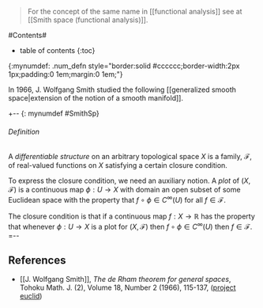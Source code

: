 > For the concept of the same name in [[functional analysis]] see at [[Smith space (functional analysis)]].

#Contents#
* table of contents
{:toc}

{:mynumdef: .num_defn style="border:solid #cccccc;border-width:2px 1px;padding:0 1em;margin:0 1em;"}

In 1966, J. Wolfgang Smith studied the following [[generalized smooth space|extension of the notion of a smooth manifold]].

+-- {: mynumdef #SmithSp}
###### Definition
A _differentiable structure_ on an arbitrary topological space $X$ is a family, $\mathcal{F}$, of real-valued functions on $X$ satisfying a certain closure condition.

To express the closure condition, we need an auxiliary notion.
A _plot_ of $(X, \mathcal{F})$ is a continuous map $\phi : U \to X$ with domain an open subset of some Euclidean space with the property that $f \circ \phi \in C^\infty(U)$ for all $f \in \mathcal{F}$.

The closure condition is that if a continuous map $f: X \to \mathbb{R}$ has the property that whenever $\phi: U \to X$ is a plot for $(X, \mathcal{F})$ then $f \circ \phi \in C^\infty(U)$ then $f \in \mathcal{F}$.
=--

## References ##
* [[J. Wolfgang Smith]], _The de Rham theorem for general spaces_, Tohoku Math. J. (2), Volume 18, Number 2 (1966), 115-137, ([project euclid](https://projecteuclid.org/euclid.tmj/1178243443))